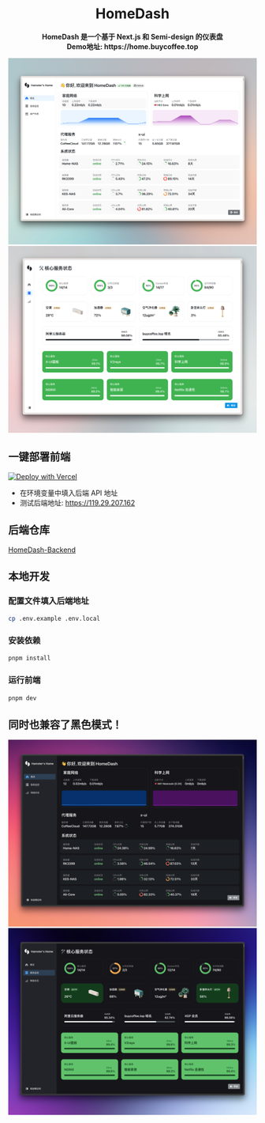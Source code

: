 <h1 align="center">HomeDash</h1>
<div align="center">
<strong>HomeDash 是一个基于 Next.js 和 Semi-design 的仪表盘</strong>
<br>
<strong>Demo地址: https://home.buycoffee.top</strong>


![screen-shot-one](/.github/CleanShot1.png)
![screen-shot-two](/.github/CleanShot2.png)
</div>

## 一键部署前端
[![Deploy with Vercel](https://vercel.com/button)](https://vercel.com/new/clone?repository-url=https%3A%2F%2Fgithub.com%2Fhamster1963%2FHomeDash%3Ftab%3Dreadme-ov-file&env=NEXT_PUBLIC_GO_API_BASE_URL&envDescription=%E5%A1%AB%E5%85%A5%E5%90%8E%E7%AB%AF%20API%20%E5%9C%B0%E5%9D%80)

* 在环境变量中填入后端 API 地址
* 测试后端地址: https://119.29.207.162

## 后端仓库
[HomeDash-Backend](https://github.com/hamster1963/HomeDash-Backend)

## 本地开发

### 配置文件填入后端地址
    
```bash
cp .env.example .env.local
```

### 安装依赖

```bash
pnpm install
```

### 运行前端

```bash
pnpm dev
```

## 同时也兼容了黑色模式！
![screen-shot-three](/.github/CleanShot3.png)
![screen-shot-four](/.github/CleanShot4.png)
